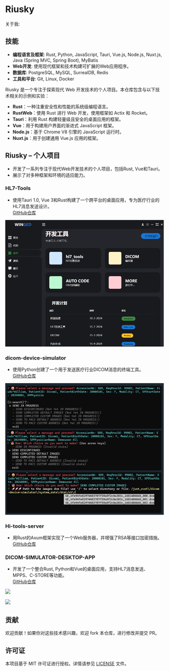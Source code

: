 # Riusky

关于我:

## 技能

- **编程语言及框架**: Rust, Python, JavaScript, Tauri, Vue.js, Node.js, Nuxt.js, Java (Spring MVC, Spring Boot), MyBatis
- **Web开发**: 使用现代框架和技术构建可扩展的Web应用程序。
- **数据库**: PostgreSQL, MySQL, SurrealDB, Redis
- **工具和平台**: Git, Linux, Docker

Riusky 是一个专注于探索现代 Web 开发技术的个人项目。本仓库包含与以下技术相关的示例和实验：

- **Rust**：一种注重安全性和性能的系统级编程语言。
- **RustWeb**：使用 Rust 进行 Web 开发，使用框架如 Actix 和 Rocket。
- **Tauri**：利用 Rust 构建轻量级且安全的桌面应用的框架。
- **Vue**：用于构建用户界面的渐进式 JavaScript 框架。
- **Node.js**：基于 Chrome V8 引擎的 JavaScript 运行时。
- **Nuxt.js**：用于创建通用 Vue.js 应用的框架。

## Riusky – 个人项目

- 开发了一系列专注于现代Web开发技术的个人项目，包括Rust, Vue和Tauri。
- 展示了对多种框架和环境的适应能力。

### HL7-Tools

- 使用Tauri 1.0, Vue 3和Rust构建了一个跨平台的桌面应用，专为医疗行业的HL7消息发送设计。  
  [GitHub仓库](https://github.com/riusky/HL7-Tools)

![](https://github.com/riusky/HL7-Tools/blob/master/HL7_mess.png)

### dicom-device-simulator

- 使用Python创建了一个用于发送医疗行业DICOM消息的终端工具。  
  [GitHub仓库](https://github.com/riusky/dicom-device-simulator)

![](https://github.com/riusky/dicom-device-simulator/blob/main/images/mpps1.png)

### Hi-tools-server

- 用Rust的Axum框架实现了一个Web服务器，并增强了RSA等接口加密措施。  
  [GitHub仓库](https://github.com/riusky/Hi-tools-server)

### DICOM-SIMULATOR-DESKTOP-APP

- 开发了一个整合Rust, Python和Vue的桌面应用，支持HL7消息发送、MPPS、C-STORE等功能。  
  [GitHub仓库](https://github.com/riusky/DICOM-SIMULATOR-DESKTOP-APP)

![](https://github.com/riusky/DICOM-SIMULATOR-DESKTOP-APP/blob/main/dicom-interface.png)

![](https://github.com/riusky/DICOM-SIMULATOR-DESKTOP-APP/blob/main/dicom-simulator.png)

## 贡献

欢迎贡献！如果你对这些技术感兴趣，欢迎 fork 本仓库，进行修改并提交 PR。

## 许可证

本项目基于 MIT 许可证进行授权。详情请参见 [LICENSE](LICENSE) 文件。
